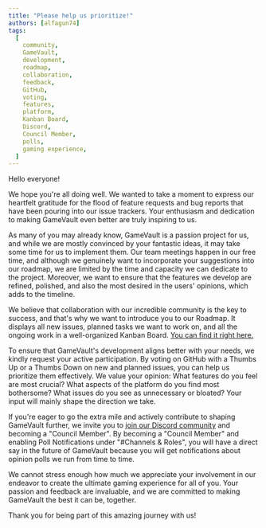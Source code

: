 ```yaml
---
title: "Please help us prioritize!"
authors: [alfagun74]
tags:
  [
    community,
    GameVault,
    development,
    roadmap,
    collaboration,
    feedback,
    GitHub,
    voting,
    features,
    platform,
    Kanban Board,
    Discord,
    Council Member,
    polls,
    gaming experience,
  ]
---
```


Hello everyone!

We hope you're all doing well. We wanted to take a moment to express our heartfelt gratitude for the flood of feature requests and bug reports that have been pouring into our issue trackers. <!-- truncate --> Your enthusiasm and dedication to making GameVault even better are truly inspiring to us.

As many of you may already know, GameVault is a passion project for us, and while we are mostly convinced by your fantastic ideas, it may take some time for us to implement them. Our team meetings happen in our free time, and although we genuinely want to incorporate your suggestions into our roadmap, we are limited by the time and capacity we can dedicate to the project. Moreover, we want to ensure that the features we develop are refined, polished, and also the most desired in the users' opinions, which adds to the timeline.

We believe that collaboration with our incredible community is the key to success, and that's why we want to introduce you to our Roadmap. It displays all new issues, planned tasks we want to work on, and all the ongoing work in a well-organized Kanban Board. [You can find it right here.](https://github.com/orgs/Phalcode/projects/4)

To ensure that GameVault's development aligns better with your needs, we kindly request your active participation. By voting on GitHub with a Thumbs Up or a Thumbs Down on new and planned issues, you can help us prioritize them effectively. We value your opinion: What features do you feel are most crucial? What aspects of the platform do you find most bothersome? What issues do you see as unnecessary or bloated? Your input will mainly shape the direction we take.

If you're eager to go the extra mile and actively contribute to shaping GameVault further, we invite you to [join our Discord community](https://discord.gg/NEdNen2dSu) and becoming a "Council Member". By becoming a "Council Member" and enabling Poll Notifications under "#Channels & Roles", you will have a direct say in the future of GameVault because you will get notifications about opinion polls we run from time to time.

We cannot stress enough how much we appreciate your involvement in our endeavor to create the ultimate gaming experience for all of you. Your passion and feedback are invaluable, and we are committed to making GameVault the best it can be, together.

Thank you for being part of this amazing journey with us!

